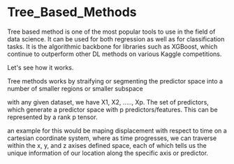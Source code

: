 # Tree_Based_Methods

Tree based method is one of the most popular tools to use in the field of data science. It can be used for both regression as well as for classification tasks. It is the algorithmic backbone for libraries such as XGBoost, which continue to outperform other DL methods on various Kaggle competitions.

Let's see how it works.

Tree methods works by straifying or segmenting the predictor space into a number of smaller regions or smaller subspace

with any given dataset, we have X1, X2, ....., Xp. The set of predictors, which generate a predictor space with p predictors/features. This can be represented by a rank p tensor. 

an example for this would be maping displacement with respect to time on a cartesian coordinate system, where as time progresses, we can traverse within the x, y, and z axises defined space, each of which tells us the unique information of our location along the specific axis or predictor.


